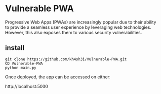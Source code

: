 # Vulnerable PWA
Progressive Web Apps (PWAs) are increasingly popular due to their ability to provide a seamless user experience by leveraging web technologies. However, this also exposes them to various security vulnerabilities.

## install
```
git clone https://github.com/kh4sh3i/Vulnerable-PWA.git
CD Vulnerable-PWA
python main.py
```

Once deployed, the app can be accessed on either:

http://localhost:5000